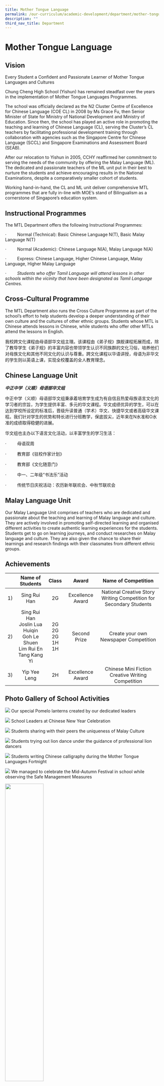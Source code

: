 ```yaml
---
title: Mother Tongue Language
permalink: /our-curriculum/academic-development/department/mother-tongue-language
description: ""
third_nav_title: Department
---
```

# **Mother Tongue Language**

## Vision

Every Student a Confident and Passionate Learner of Mother Tongue Languages and Cultures

Chung Cheng High School (Yishun) has remained steadfast over the years in the implementation of Mother Tongue Languages Programmes.  

The school was officially declared as the N2 Cluster Centre of Excellence for Chinese Language (COE CL) in 2008 by Ms Grace Fu, then Senior Minister of State for Ministry of National Development and Ministry of Education. Since then, the school has played an active role in promoting the teaching and learning of Chinese Language (CL), serving the Cluster’s CL teachers by facilitating professional development training through collaboration with agencies such as the Singapore Centre for Chinese Language (SCCL) and Singapore Examinations and Assessment Board (SEAB).

After our relocation to Yishun in 2005, CCHY reaffirmed her commitment to serving the needs of the community by offering the Malay Language (ML). The dedicated and passionate teachers of the ML unit put in their best to nurture the students and achieve encouraging results in the National Examinations, despite a comparatively smaller cohort of students.

Working hand-in-hand, the CL and ML unit deliver comprehensive MTL programmes that are fully in-line with MOE’s stand of Bilingualism as a cornerstone of Singapore’s education system.

## Instructional Programmes

The MTL Department offers the following Instructional Programmes:

·         Normal (Technical): Basic Chinese Language N(T), Basic Malay Language N(T)

·         Normal (Academic): Chinese Language N(A), Malay Language N(A)

·         Express: Chinese Language, Higher Chinese Language, Malay Language, Higher Malay Language

·         _Students who offer Tamil Language will attend lessons in other schools within the vicinity that have been designated as Tamil Language Centres._

## Cross-Cultural Programme

The MTL Department also runs the Cross Culture Programme as part of the school’s effort to help students develop a deeper understanding of their own culture and the cultures of other ethnic groups. Students whose MTL is Chinese attends lessons in Chinese, while students who offer other MTLs attend the lessons in English.

我校跨文化课程由母语部华文组主理。该课程由《弟子规》旗舰课程拓展而成，除了教导学生《弟子规》的丰富内容也带领学生认识不同族群的文化习俗，培养他们对母族文化和其他不同文化的认识与尊重。跨文化课程以华语讲授，母语为非华文的学生则以英语上课，实现全校覆盖的全人教育理念。

## Chinese Language Unit

**_中正中学（义顺）母语部华文组_**

中正中学（义顺）母语部华文组秉承着培育学生成为有自信且热爱母族语言文化的学习者的宗旨，为学生提供丰富、多元的华文课程。华文成绩优异的学生，可以在达到学校所设定的标准后，晋级升读普通（学术）华文、快捷华文或者高级华文课程。我们针对学生的优势和特长进行分班教学，保底拔尖，近年来在N水准和O水准的成绩取得稳健的进展。

华文组也主办以下语言文化活动，以丰富学生的学习生活：

·         母语双周

·         教育部《驻校作家计划》

·         教育部《文化随意门》

·         中一、二年级“书法乐”活动

·         传统节日庆祝活动：农历新年联欢会、中秋节联欢会

## Malay Language Unit

Our Malay Language Unit comprises of teachers who are dedicated and passionate about the teaching and learning of Malay language and culture. They are actively involved in promoting self-directed learning and organised different activities to create authentic learning experiences for the students. Students get to go on learning journeys, and conduct researches on Malay language and culture. They are also given the chance to share their learnings and research findings with their classmates from different ethnic groups.

## Achievements

|  	| Name of Students 	| Class 	| Award 	| Name of Competition 	|
|:---:	|:---:	|:---:	|:---:	|:---:	|
| 1) 	| Sing Rui Han 	| 2G 	| Excellence Award 	| National Creative Story Writing Competition for Secondary Students 	|
| 2) 	| Sing Rui Han<br>Joslin Lua Huiqin<br>Goh Le Shuen<br>Lim Rui En<br>Tang Kang Yi 	| 2G<br>2G<br>2G<br>1H<br>1H 	| Second Prize 	| Create your own Newspaper Competition 	|
| 3) 	| Yip Yee Leng 	| 2H 	| Excellence Award 	| Chinese Mini Fiction Creative Writing Competition 	|

## Photo Gallery of School Activities

![](/images/396574d19_65558.jpeg)
Our special Pomelo lanterns created by our dedicated leaders

![](/images/922f14db0_65559.jpg)
School Leaders at Chinese New Year Celebration

![](/images/69ebe7e40_65560.jpg)
Students sharing with their peers the uniqueness of Malay Culture

![](/images/afa0b86b1_65561.jpeg)
Students trying out lion dance under the guidance of professional lion dancers

![](/images/e83f3762d_65562.jpeg)
Students writing Chinese calligraphy during the Mother Tongue Languages Fortnight

![](/images/295d5544e_65563.jpeg)
We managed to celebrate the Mid-Autumn Festival in school while observing the Safe Management Measures

<img src="/images/pavilion.png" 
     style="width:50%">